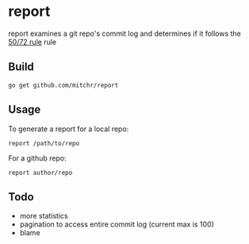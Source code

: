# report

report examines a git repo's commit log and determines if it follows the [50/72 rule](https://preslav.me/2015/02/21/what-s-with-the-50-72-rule/) rule

## Build
````
go get github.com/mitchr/report
````

## Usage

To generate a report for a local repo:
````
report /path/to/repo
````

For a github repo:
````
report author/repo
````

## Todo
* more statistics
* pagination to access entire commit log (current max is 100)
* blame
